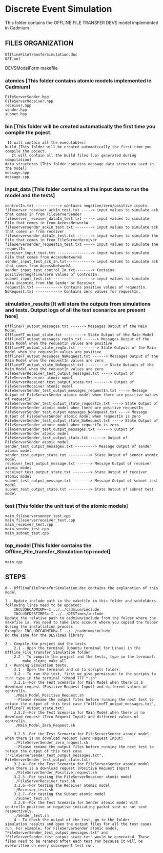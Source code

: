 # Discrete Event Simulation

This folder contains the OFFLINE FILE TRANSFER DEVS model implemented in Cadmium

## FILES ORGANIZATION
	OfflineFileTransferSimulation.doc
	OFT.xml
  DEVSModelForm
	makefile

### atomics [This folder contains atomic models implemented in Cadmium]
	FileServerSender.hpp
	FileServerReceiver.hpp	
	receiver.hpp
	sender.hpp
	subnet.hpp
### bin [This folder will be created automatically the first time you compile the poject.
     It will contain all the executables]
	build [This folder will be created automatically the first time you compile the poject.
       It will contain all the build files (.o) generated during compilation]
	data_structures [This folder contains message data structure used in the model]
	message.hpp
	message.cpp
### input_data [This folder contains all the input data to run the model and the tests]
	controlIn.txt -----------> contains negative/zero/positive inputs.
	fileserver_receiver_ackIn_test.txt -----> input values to simulate ack that comes in from FileServerSender 
	fileserver_receiver_dataIn_test.txt ----> input values to simulate File that comes in from AccessNetworkA 
	fileserversender_ackIn_test.txt --------> input values to simulate ack that comes in from receiver 
	fileserversender_dataIn_test.txt -------> input values to simulate the File that comes in from FileServerReceiver
	fileserversender_requestIn_test.txt ----> input values to simulate the requestIn 
	receiver_input_test.txt ----------------> input values to simulate File that comes from AccessNetworkB
	sender_input_test_ack_In.txt------------> input values to simulate ack that comes from AccessNetworkA
	sender_input_test_control_In.txt--------> Contains positive/negative/zero values of ControlIn.
	subnet_input_test.txt-------------------> input values to simulate data incoming from the Sender or Receiver
	requestIn.txt -----------> Contains positive values of requestIn.
	NoRequest.txt -----------> Contains zero values for requestIn.

### simulation_results [It will store the outputs from simulations and tests. Output logs of all the test scenarios are present here]
	OfflineFT_output_messages.txt ------> Messages Output of the Main Model
	OfflineFT_output_state.txt ---------> State Output of the Main Model
	OfflineFT_output_messages_reqIn.txt ------> Messages Output of the Main Model when the requestIn values are positive
	OfflineFT_output_state_reqIn.txt ---------> State Outputs of the Main Model when the requestIn values are positive
	OfflineFT_output_messages_NoRequest.txt ------> Messages Output of the Main Model when the requestIn values are zero
	OfflineFT_output_state_NoRequest.txt ---------> State Outputs of the Main Model when the requestIn values are zero
	FileServerReceiver_test_output_messages.txt ----> Output of FileServerReceiver atomic model
	FileServerReceiver_test_output_state.txt -------> Output of FileServerReceiver atomic model
	FileServerSender_test_output_messages_requestIn.txt ----> Message Output of FileServerSender atomic model when there are positive values of requestIn
	FileServerSender_test_output_state_requestIn.txt ----> State Output of FileServerSender atomic model when there are positive requestIn
	FileServerSender_test_output_messages_NoRequest.txt ----> Message Output of FileServerSender atomic model when requestIn is zero
	FileServerSender_test_output_state_NoRequest.txt ----> State Output of FileServerSender atomic model when requestIn is zero
	FileServerSender_test_output_messages.txt ------> Output of FileServerSender atomic model
	FileServerSender_test_output_state.txt ------> Output of FileServerSender atomic model
	sender_test_output_messages.txt ---------> Message Output of sender atomic model
	sender_test_output_state.txt ----------> State Output of sender atomic model
	receiver_test_output_message.txt ------> Message Output of receiver atomic model
	receiver_test_output_state.txt --------> State Output of receiver atomic model
	subnet_test_output_message.txt --------> Message Output of subnet test model
	subnet_test_output_state.txt ----------> State Output of subnet test model

### test [This folder the unit test of the atomic models]
	main_fileserversender_test.cpp
	main_fileserverreceiver_test.cpp	
	main_receiver_test.cpp
	main_sender_test.cpp
	main_subnet_test.cpp
### top_model [This folder contains the Offline_File_transfer_Simulation top model]	
	main.cpp
	
## STEPS
	0 - OfflineFileTransferSimulation.doc contains the explanation of this model

	1 - Update include path in the makefile in this folder and subfolders. following lines need to be updated:
		INCLUDECADMIUM=-I ../../cadmium/include
		INCLUDEDESTIMES=-I ../../DESTimes/include
    Update the relative path to cadmium/include from the folder where the makefile is. You need to take into account where you copied the folder during the installation process
	Example: INCLUDECADMIUM=-I ../../cadmium/include
	Do the same for the DESTimes library
	
	2 - Compile the project and the tests
		2.1 - Open the terminal (Ubuntu terminal for Linux) in the Offline_File_Transfer_Simulation folder
		2.2 - To compile the project and the tests, type in the terminal:
			make clean; make all
	3 - Running Simulation tests.
		3.1 - Open the terminal and cd to scripts folder. 
		3.2 - To run the test, first we give permission to the scripts to run: type in the terminal "chmod 777 *.sh" 
	  	3.2.1--For the Test Scenario for Main Model when there is a download request (Positive Request Input) and different values of controlIn.
		./Main_Model_Positive_Request.sh
		--Please rename the output files before running the next test to retain the output of this test case ("offlineFT_output_messages.txt", offlineFT_output_state.txt) 
	  	3.2.2--For the Test Scenario for Main Model when there is no download request (Zero Request Input) and different values of controlIn.
		./Main_Model_Zero_Request.sh

	  	3.2.3--For the Test Scenario for FileServerSender atomic model when there is no download request (Zero Request Input)
		./FileServerSender_zero_request.sh
		--Please rename the output files before running the next test to retain the output of this test case ("FileServerSender_test_output_messages.txt", 		 FileServerSender_test_output_state.txt) 
	  	3.2.4--For the Test Scenario for FileServerSender atomic model when there is a download request (Positive Request Input)
		./FileServerSender_Positive_request.sh
	  	3.2.5--For testing the FileServerReceiver atomic model
		./FileServerReceiver_test.sh
	  	3.2.6--For testing the Receiver atomic model
		./Receiver_test.sh
	  	3.2.7--For testing the Subnet atomic model
		./Subnet_test.sh
	  	3.2.8--For the Test Scenario for Sender atomic model with controlIn positive or negative indicating packet sent or not sent respectively.
		./Sender_test.sh
		4 - To check the output of the test, go to the folder simulation_results and open the output files for all the test cases run. For example, for FileServerSender atomic model, "FileServerSender_test_output_messages.txt" and "FileServerSender_test_output_state.txt" would be generated. These files need to be renamed after each test run because it will be overwritten on every subsequent test run.
